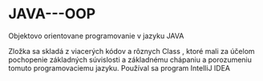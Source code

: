 # JAVA---OOP
Objektovo orientovane programovanie v jazyku JAVA

Zložka sa skladá z viacerých kódov a rôznych Class , ktoré mali za účelom pochopenie základných súvislosti a základnému chápaniu a porozumeniu 
tomuto programovaciemu jazyku. Používal sa program IntelliJ IDEA

